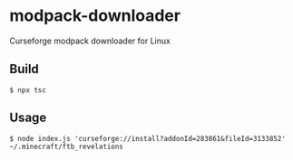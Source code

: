 # modpack-downloader

Curseforge modpack downloader for Linux

## Build
```console
$ npx tsc
```

## Usage

```console
$ node index.js 'curseforge://install?addonId=283861&fileId=3133852' ~/.minecraft/ftb_revelations
```